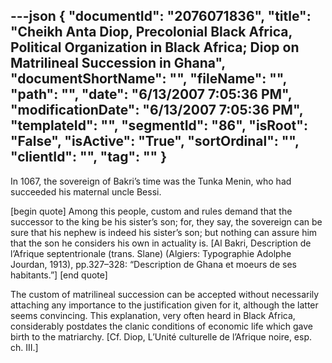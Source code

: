 ---json
{
  "documentId": "2076071836",
  "title": "Cheikh Anta Diop, Precolonial Black Africa, Political Organization in Black Africa; Diop on Matrilineal Succession in Ghana",
  "documentShortName": "",
  "fileName": "",
  "path": "",
  "date": "6/13/2007 7:05:36 PM",
  "modificationDate": "6/13/2007 7:05:36 PM",
  "templateId": "",
  "segmentId": "86",
  "isRoot": "False",
  "isActive": "True",
  "sortOrdinal": "",
  "clientId": "",
  "tag": ""
}
---

In 1067, the sovereign of Bakri’s time was the Tunka Menin, who had succeeded his maternal uncle Bessi.

[begin quote]
Among this people, custom and rules demand that the successor to the king be his sister’s son; for, they say, the sovereign can be sure that his nephew is indeed his sister’s son; but nothing can assure him that the son he considers his own in actuality is. [Al Bakri, Description de l’Afrique septentrionale (trans. Slane) (Algiers: Typographie Adolphe Jourdan, 1913), pp.327–328: “Description de Ghana et moeurs de ses habitants.”]
[end quote]

The custom of matrilineal succession can be accepted without necessarily attaching any importance to the justification given for it, although the latter seems convincing. This explanation, very often heard in Black Africa, considerably postdates the clanic conditions of economic life which gave birth to the matriarchy. [Cf. Diop, L’Unité culturelle de l’Afrique noire, esp. ch. III.]
